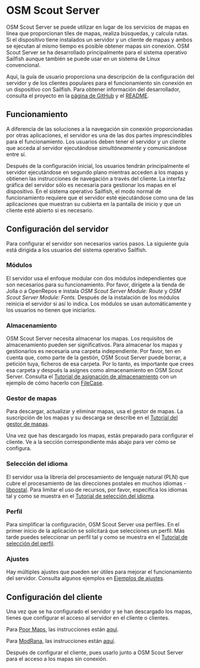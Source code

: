 
# OSM Scout Server

OSM Scout Server se puede utilizar en lugar de los servicios de
mapas en línea que proporcionan tiles de mapas, realiza búsquedas, y 
calcula rutas. Si el dispositivo tiene instalados un servidor
y un cliente de mapas y ambos se ejecutan al mismo tiempo es posible
obtener mapas sin conexión. OSM Scout Server se ha desarrollado
principalmente para el sistema operativo Sailfish aunque también se
puede usar en un sistema de Linux convencional.

Aquí, la guía de usuario proporciona una descripción de la configuración
del servidor y de los clientes populares para el funcionamiento sin
conexión en un dispositivo con Sailfish. Para obtener información del
desarrollador, consulta el proyecto en la
[página de GitHub](https://github.com/rinigus/osmscout-server) y el
[README](https://github.com/rinigus/osmscout-server/blob/master/README.md).

## Funcionamiento

A diferencia de las soluciones a la navegación sin conexión proporcionadas
por otras aplicaciones, el servidor es una de las dos partes imprescindibles
para el funcionamiento. Los usuarios deben tener el servidor y un cliente que
acceda al servidor ejecutándose _simultáneamente_ y comunicándose entre
sí.

Después de la configuración inicial, los usuarios tendrán principalmente
el servidor ejecutándose en segundo plano mientras acceden a los mapas
y obtienen las instrucciones de navegación a través del cliente. La
interfaz gráfica del servidor sólo es necesaria para gestionar los
mapas en el dispositivo. En el sistema operativo Sailfish, el modo normal
de funcionamiento requiere que el servidor esté ejecutándose como una
de las aplicaciones que muestran su cubierta en la pantalla de inicio
y que un cliente esté abierto si es necesario.

## Configuración del servidor

Para configurar el servidor son necesarios varios pasos. La siguiente
guía está dirigida a los usuarios del sistema operativo Sailfish.

### Módulos

El servidor usa el enfoque modular con dos módulos independientes que
son necesarios para su funcionamiento. Por favor, dirígete a la
tienda de Jolla o a OpenRepos e instala _OSM Scout Server Module: Route_
y _OSM Scout Server Module: Fonts_. Después de la instalación de los
módulos reinicia el servidor si así lo indica. Los módulos se
usan automáticamente y los usuarios no tienen que iniciarlos.

### Almacenamiento

OSM Scout Server necesita almacenar los mapas. Los requisitos de
almacenamiento pueden ser significativos. Para almacenar los mapas y
gestionarlos es necesaria una carpeta independiente. Por favor,
ten en cuenta que, como parte de la gestión, OSM Scout Server puede
borrar, a petición tuya, ficheros de esa carpeta. Por lo tanto,
es importante que crees esa carpeta y después la asignes como
almacenamiento en OSM Scout Server.
Consulta el [Tutorial de asignación de almacenamiento](storage.html)
con un ejemplo de cómo hacerlo con
[FileCase](https://openrepos.net/content/cepiperez/filecase-0).

### Gestor de mapas

Para descargar, actualizar y eliminar mapas, usa el gestor de mapas.
La suscripción de los mapas y su descarga se describe en el
[Tutorial del gestor de mapas](manager.html). 

Una vez que has descargado los mapas, estás preparado para configurar
el cliente. Ve a la sección correspondiente más abajo para ver cómo se
configura. 

### Selección del idioma

El servidor usa la librería del procesamiento de lenguaje natural (PLN)
que cubre el procesamiento de las direcciones postales en muchos idiomas -
[libpostal](https://github.com/openvenues/libpostal). Para limitar el
uso de recursos, por favor, especifica los idiomas tal y como se muestra
en el [Tutorial de selección del idioma](languages.html).

### Perfil

Para simplificar la configuración, OSM Scout Server usa perfiles. En el 
primer inicio de la aplicación se solicitará que selecciones un perfil.
Más tarde puedes seleccionar un perfil tal y como se muestra en el
[Tutorial de selección del perfil](profiles.html).

### Ajustes

Hay múltiples ajustes que pueden ser útiles para mejorar el funcionamiento
del servidor. Consulta algunos ejemplos en
[Ejemplos de ajustes](settings_misc.html).


## Configuración del cliente

Una vez que se ha configurado el servidor y se han descargado los mapas, 
tienes que configurar el acceso al servidor en el cliente o clientes.

Para [Poor Maps](https://openrepos.net/content/otsaloma/poor-maps),
las instrucciones están [aquí](poor_maps.html).

Para [ModRana](https://openrepos.net/content/martink/modrana-0),
las instrucciones están [aquí](modrana.html).

Después de configurar el cliente, pues usarlo junto a OSM Scout Server
para el acceso a los mapas sin conexión.
